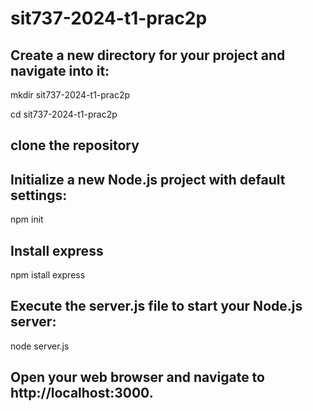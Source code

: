 # sit737-2024-t1-prac2p

## Create a new directory for your project and navigate into it:
mkdir sit737-2024-t1-prac2p

cd sit737-2024-t1-prac2p

## clone the repository

## Initialize a new Node.js project with default settings:
npm init

## Install express
npm istall express

## Execute the server.js file to start your Node.js server:
node server.js

## Open your web browser and navigate to http://localhost:3000.
